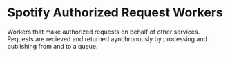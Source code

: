 # Spotify Authorized Request Workers

Workers that make authorized requests on behalf of other services. Requests are
recieved and returned aynchronously by processing and publishing from and to a
queue.
